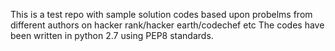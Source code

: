 This is a test repo with sample solution codes based upon probelms from different authors on hacker rank/hacker earth/codechef etc
The codes have been written in python 2.7 using PEP8 standards. 
